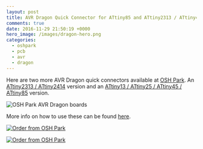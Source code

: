 ```yaml
---
layout: post
title: AVR Dragon Quick Connector for ATtiny85 and ATtiny2313 / ATtiny4313
comments: true
date: 2016-11-29 21:50:19 +0000
hero_image: /images/dragon-hero.png
categories:
  - oshpark
  - pcb
  - avr
  - dragon
---
```


Here are two more AVR Dragon quick connectors available at [OSH Park](http://oshpark.com). An [ATtiny2313 / ATtiny2414](https://oshpark.com/shared_projects/DpvzHiNS) version and an [ATtiny13 / ATtiny25 / ATtiny45 / ATtiny85](https://oshpark.com/shared_projects/bYVlzVSK) version.

![OSH Park AVR Dragon boards](http://media.jaywiggins.com.s3.amazonaws.com/images/avr-dragon-adapter-attiny2313-attiny85.jpg)

More info on how to use these can be found [here](/oshpark/pcb/avr/dragon/2016/09/09/avr-dragon-quick-connector-pcb-from-osh-park/).

<a href="https://oshpark.com/shared_projects/bYVlzVSK"><img src="https://oshpark.com/assets/badge-5b7ec47045b78aef6eb9d83b3bac6b1920de805e9a0c227658eac6e19a045b9c.png" alt="Order from OSH Park" /></a>

<a href="https://oshpark.com/shared_projects/DpvzHiNS"><img src="https://oshpark.com/assets/badge-5b7ec47045b78aef6eb9d83b3bac6b1920de805e9a0c227658eac6e19a045b9c.png" alt="Order from OSH Park" /></a>
